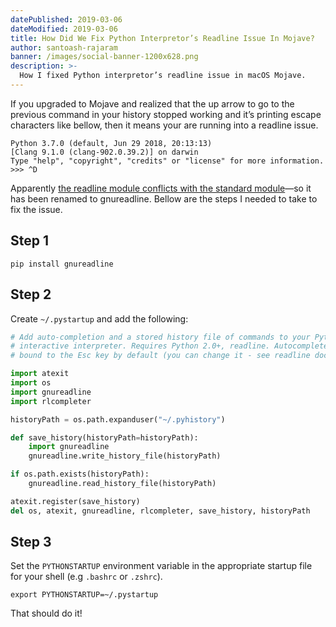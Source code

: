 ```yaml
---
datePublished: 2019-03-06
dateModified: 2019-03-06
title: How Did We Fix Python Interpretor’s Readline Issue In Mojave?
author: santoash-rajaram
banner: /images/social-banner-1200x628.png
description: >-
  How I fixed Python interpretor’s readline issue in macOS Mojave.
---
```


If you upgraded to Mojave and realized that the up arrow to go to the previous
command in your history stopped working and it’s printing escape characters like
bellow, then it means your are running into a readline issue.

```
Python 3.7.0 (default, Jun 29 2018, 20:13:13)
[Clang 9.1.0 (clang-902.0.39.2)] on darwin
Type "help", "copyright", "credits" or "license" for more information.
>>> ^D
```

Apparently
[the readline module conflicts with the standard module](https://pypi.org/project/readline/)—so
it has been renamed to gnureadline. Bellow are the steps I needed to take to fix
the issue.

## Step 1

```shell
pip install gnureadline
```

## Step 2

Create `~/.pystartup` and add the following:

```python
# Add auto-completion and a stored history file of commands to your Python
# interactive interpreter. Requires Python 2.0+, readline. Autocomplete is
# bound to the Esc key by default (you can change it - see readline docs).

import atexit
import os
import gnureadline
import rlcompleter

historyPath = os.path.expanduser("~/.pyhistory")

def save_history(historyPath=historyPath):
    import gnureadline
    gnureadline.write_history_file(historyPath)

if os.path.exists(historyPath):
    gnureadline.read_history_file(historyPath)

atexit.register(save_history)
del os, atexit, gnureadline, rlcompleter, save_history, historyPath
```

## Step 3

Set the `PYTHONSTARTUP` environment variable in the appropriate startup file for your shell (e.g `.bashrc` or `.zshrc`).

```shell
export PYTHONSTARTUP=~/.pystartup
```

That should do it!
